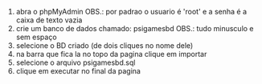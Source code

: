1. abra o phpMyAdmin OBS.: por padrao o usuario é 'root' e a senha é a caixa de texto vazia
2. crie um banco de dados chamado: psigamesbd OBS.: tudo minusculo e sem espaço
3. selecione o BD criado (de dois cliques no nome dele)
4. na barra que fica la no topo da pagina clique em importar
5. selecione o arquivo psigamesbd.sql
6. clique em executar no final da pagina

